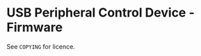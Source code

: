 USB Peripheral Control Device - Firmware
=========================================

See `COPYING` for licence.


